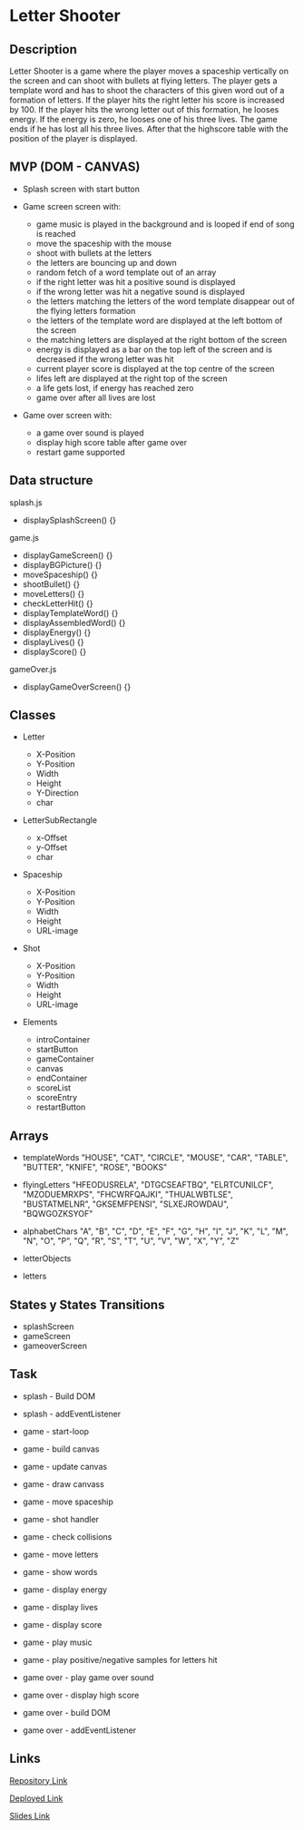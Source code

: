 # Letter Shooter

## Description

Letter Shooter is a game where the player moves a spaceship vertically on the screen and can shoot with bullets at flying letters. The player gets a template word and has to shoot the characters of this given word out of a formation of letters. If the player hits the right letter his score is increased by 100. If the player hits the wrong letter out of this formation, he looses energy. If the energy is zero, he looses one of his three lives. The game ends if he has lost all his three lives. After that the highscore table with the position of the player is displayed.

## MVP (DOM - CANVAS)

- Splash screen with start button

- Game screen screen with:
  - game music is played in the background and is looped if end of song is reached
  - move the spaceship with the mouse
  - shoot with bullets at the letters
  - the letters are bouncing up and down
  - random fetch of a word template out of an array
  - if the right letter was hit a positive sound is displayed
  - if the wrong letter was hit a negative sound is displayed
  - the letters matching the letters of the word template disappear out of the flying letters formation
  - the letters of the template word are displayed at the left bottom of the screen
  - the matching letters are displayed at the right bottom of the screen
  - energy is displayed as a bar on the top left of the screen and is decreased if the wrong letter was hit
  - current player score is displayed at the top centre of the screen
  - lifes left are displayed at the right top of the screen
  - a life gets lost, if energy has reached zero
  - game over after all lives are lost

- Game over screen with:
  - a game over sound is played
  - display high score table after game over
  - restart game supported

## Data structure

splash.js
- displaySplashScreen() {}

game.js
- displayGameScreen() {}
- displayBGPicture() {}
- moveSpaceship() {}
- shootBullet() {}
- moveLetters() {}
- checkLetterHit() {}
- displayTemplateWord() {}
- displayAssembledWord() {}
- displayEnergy() {}
- displayLives() {}
- displayScore() {}

gameOver.js
- displayGameOverScreen() {}

## Classes

- Letter
  - X-Position
  - Y-Position
  - Width
  - Height
  - Y-Direction
  - char

- LetterSubRectangle
  - x-Offset
  - y-Offset
  - char

- Spaceship
  - X-Position
  - Y-Position
  - Width
  - Height
  - URL-image

- Shot
  - X-Position
  - Y-Position
  - Width
  - Height
  - URL-image

- Elements
  - introContainer
  - startButton
  - gameContainer
  - canvas
  - endContainer
  - scoreList
  - scoreEntry
  - restartButton

## Arrays

- templateWords
"HOUSE",
"CAT",
"CIRCLE",
"MOUSE",
"CAR",
"TABLE",
"BUTTER",
"KNIFE",
"ROSE",
"BOOKS"

- flyingLetters
"HFEODUSRELA",
"DTGCSEAFTBQ",
"ELRTCUNILCF",
"MZODUEMRXPS",
"FHCWRFQAJKI",
"THUALWBTLSE",
"BUSTATMELNR",
"GKSEMFPENSI",
"SLXEJROWDAU",
"BQWGOZKSYOF"

- alphabetChars
"A", "B", "C", "D", "E", "F", "G", "H", "I", "J",
"K", "L", "M", "N", "O", "P", "Q", "R", "S", "T",
"U", "V", "W", "X", "Y", "Z"

- letterObjects
- letters

## States y States Transitions

- splashScreen
- gameScreen
- gameoverScreen

## Task

- splash - Build DOM
- splash - addEventListener

- game - start-loop
- game - build canvas
- game - update canvas
- game - draw canvass
- game - move spaceship
- game - shot handler
- game - check collisions
- game - move letters
- game - show words
- game - display energy
- game - display lives
- game - display score
- game - play music
- game - play positive/negative samples for letters hit

- game over - play game over sound
- game over - display high score
- game over - build DOM
- game over - addEventListener

## Links

[Repository Link](https://github.com/christiangerbig/letter-shooter)

[Deployed Link](https://christiangerbig.github.io/letter-shooter/)

[Slides Link](https://docs.google.com/presentation/d/19SUX9neMiqWqEPA53OpoDVEWDInEuT_owJnXoIe3P_Q/edit?usp=sharing)